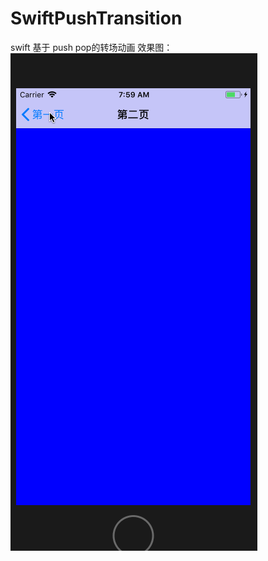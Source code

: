 # SwiftPushTransition
swift 基于 push pop的转场动画
效果图：
 ![img](https://github.com/zjjzmw1/SwiftPushTransition/blob/master/swiftPushTransition.gif)

